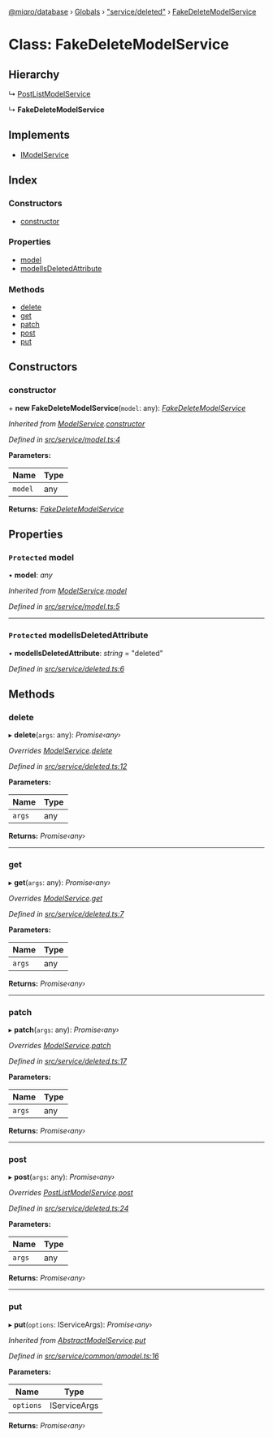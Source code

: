 [@miqro/database](../README.md) › [Globals](../globals.md) › ["service/deleted"](../modules/_service_deleted_.md) › [FakeDeleteModelService](_service_deleted_.fakedeletemodelservice.md)

# Class: FakeDeleteModelService

## Hierarchy

  ↳ [PostListModelService](_service_postlist_.postlistmodelservice.md)

  ↳ **FakeDeleteModelService**

## Implements

* [IModelService](../interfaces/_service_common_model_.imodelservice.md)

## Index

### Constructors

* [constructor](_service_deleted_.fakedeletemodelservice.md#constructor)

### Properties

* [model](_service_deleted_.fakedeletemodelservice.md#protected-model)
* [modelIsDeletedAttribute](_service_deleted_.fakedeletemodelservice.md#protected-modelisdeletedattribute)

### Methods

* [delete](_service_deleted_.fakedeletemodelservice.md#delete)
* [get](_service_deleted_.fakedeletemodelservice.md#get)
* [patch](_service_deleted_.fakedeletemodelservice.md#patch)
* [post](_service_deleted_.fakedeletemodelservice.md#post)
* [put](_service_deleted_.fakedeletemodelservice.md#put)

## Constructors

###  constructor

\+ **new FakeDeleteModelService**(`model`: any): *[FakeDeleteModelService](_service_deleted_.fakedeletemodelservice.md)*

*Inherited from [ModelService](_service_model_.modelservice.md).[constructor](_service_model_.modelservice.md#constructor)*

*Defined in [src/service/model.ts:4](https://github.com/claukers/miqro-sequelize/blob/aaa7286/src/service/model.ts#L4)*

**Parameters:**

Name | Type |
------ | ------ |
`model` | any |

**Returns:** *[FakeDeleteModelService](_service_deleted_.fakedeletemodelservice.md)*

## Properties

### `Protected` model

• **model**: *any*

*Inherited from [ModelService](_service_model_.modelservice.md).[model](_service_model_.modelservice.md#protected-model)*

*Defined in [src/service/model.ts:5](https://github.com/claukers/miqro-sequelize/blob/aaa7286/src/service/model.ts#L5)*

___

### `Protected` modelIsDeletedAttribute

• **modelIsDeletedAttribute**: *string* = "deleted"

*Defined in [src/service/deleted.ts:6](https://github.com/claukers/miqro-sequelize/blob/aaa7286/src/service/deleted.ts#L6)*

## Methods

###  delete

▸ **delete**(`args`: any): *Promise‹any›*

*Overrides [ModelService](_service_model_.modelservice.md).[delete](_service_model_.modelservice.md#delete)*

*Defined in [src/service/deleted.ts:12](https://github.com/claukers/miqro-sequelize/blob/aaa7286/src/service/deleted.ts#L12)*

**Parameters:**

Name | Type |
------ | ------ |
`args` | any |

**Returns:** *Promise‹any›*

___

###  get

▸ **get**(`args`: any): *Promise‹any›*

*Overrides [ModelService](_service_model_.modelservice.md).[get](_service_model_.modelservice.md#get)*

*Defined in [src/service/deleted.ts:7](https://github.com/claukers/miqro-sequelize/blob/aaa7286/src/service/deleted.ts#L7)*

**Parameters:**

Name | Type |
------ | ------ |
`args` | any |

**Returns:** *Promise‹any›*

___

###  patch

▸ **patch**(`args`: any): *Promise‹any›*

*Overrides [ModelService](_service_model_.modelservice.md).[patch](_service_model_.modelservice.md#patch)*

*Defined in [src/service/deleted.ts:17](https://github.com/claukers/miqro-sequelize/blob/aaa7286/src/service/deleted.ts#L17)*

**Parameters:**

Name | Type |
------ | ------ |
`args` | any |

**Returns:** *Promise‹any›*

___

###  post

▸ **post**(`args`: any): *Promise‹any›*

*Overrides [PostListModelService](_service_postlist_.postlistmodelservice.md).[post](_service_postlist_.postlistmodelservice.md#post)*

*Defined in [src/service/deleted.ts:24](https://github.com/claukers/miqro-sequelize/blob/aaa7286/src/service/deleted.ts#L24)*

**Parameters:**

Name | Type |
------ | ------ |
`args` | any |

**Returns:** *Promise‹any›*

___

###  put

▸ **put**(`options`: IServiceArgs): *Promise‹any›*

*Inherited from [AbstractModelService](_service_common_amodel_.abstractmodelservice.md).[put](_service_common_amodel_.abstractmodelservice.md#put)*

*Defined in [src/service/common/amodel.ts:16](https://github.com/claukers/miqro-sequelize/blob/aaa7286/src/service/common/amodel.ts#L16)*

**Parameters:**

Name | Type |
------ | ------ |
`options` | IServiceArgs |

**Returns:** *Promise‹any›*
